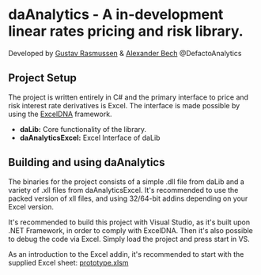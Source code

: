 # **daAnalytics** - A in-development linear rates pricing and risk library.
Developed by [Gustav Rasmussen](https://www.linkedin.com/in/gustav-rasmussen-b013135b/) & [Alexander Bech](https://www.linkedin.com/in/alexander-lillevang-bech-70186b120/) @DefactoAnalytics

## **Project Setup**
The project is written entirely in C# and the primary interface to price and risk interest rate derivatives is Excel. The interface is made possible by using the [ExcelDNA](https://github.com/Excel-DNA/ExcelDna) framework.
* **daLib:** Core functionality of the library.
* **daAnalyticsExcel:**  Excel Interface of daLib

## **Building and using daAnalytics**
The binaries for the project consists of a simple .dll file from daLib and a variety of .xll files from daAnalyticsExcel. It's recommended to use the packed version of xll files, and using 32/64-bit addins depending on your Excel version. 

It's recommended to build this project with Visual Studio, as it's built upon .NET Framework, in order to comply with ExcelDNA. Then it's also possible to debug the code via Excel. Simply load the project and press start in VS.

As an introduction to the Excel addin, it's recommended to start with the supplied Excel sheet: [prototype.xlsm](daAnalytics/daAnalyticsExcel/prototype.xlsm)






